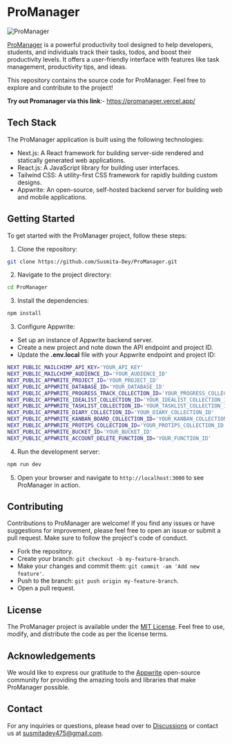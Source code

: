 # ProManager

![ProManager](https://github.com/Susmita-Dey/ProManager/assets/79099734/3b3b60e7-7adf-4ea8-b81e-82b3bc737696)

[ProManager](https://promanager.vercel.app/) is a powerful productivity tool designed to help developers, students, and individuals track their tasks, todos, and boost their productivity levels. It offers a user-friendly interface with features like task management, productivity tips, and ideas.

This repository contains the source code for ProManager. Feel free to explore and contribute to the project!

**Try out Promanager via this link**:- https://promanager.vercel.app/

## Tech Stack

The ProManager application is built using the following technologies:

- Next.js: A React framework for building server-side rendered and statically generated web applications.
- React.js: A JavaScript library for building user interfaces.
- Tailwind CSS: A utility-first CSS framework for rapidly building custom designs.
- Appwrite: An open-source, self-hosted backend server for building web and mobile applications.

## Getting Started

To get started with the ProManager project, follow these steps:

1. Clone the repository:

```bash
git clone https://github.com/Susmita-Dey/ProManager.git
```
2. Navigate to the project directory:
```bash
cd ProManager
```

3. Install the dependencies:
```bash
npm install
```

3. Configure Appwrite:
- Set up an instance of Appwrite backend server.
- Create a new project and note down the API endpoint and project ID.
- Update the **.env.local** file with your Appwrite endpoint and project ID:

```bash
NEXT_PUBLIC_MAILCHIMP_API_KEY='YOUR_API_KEY'
NEXT_PUBLIC_MAILCHIMP_AUDIENCE_ID='YOUR_AUDIENCE_ID'
NEXT_PUBLIC_APPWRITE_PROJECT_ID='YOUR_PROJECT_ID'
NEXT_PUBLIC_APPWRITE_DATABASE_ID='YOUR_DATABASE_ID'
NEXT_PUBLIC_APPWRITE_PROGRESS_TRACK_COLLECTION_ID='YOUR_PROGRESS_COLLECTION_ID'
NEXT_PUBLIC_APPWRITE_IDEALIST_COLLECTION_ID='YOUR_IDEALIST_COLLECTION_ID'
NEXT_PUBLIC_APPWRITE_TASKLIST_COLLECTION_ID='YOUR_TASKLIST_COLLECTION_ID'
NEXT_PUBLIC_APPWRITE_DIARY_COLLECTION_ID='YOUR_DIARY_COLLECTION_ID'
NEXT_PUBLIC_APPWRITE_KANBAN_BOARD_COLLECTION_ID='YOUR_KANBAN_COLLECTION_ID'
NEXT_PUBLIC_APPWRITE_PROTIPS_COLLECTION_ID='YOUR_PROTIPS_COLLECTION_ID'
NEXT_PUBLIC_APPWRITE_BUCKET_ID='YOUR_BUCKET_ID'
NEXT_PUBLIC_APPWRITE_ACCOUNT_DELETE_FUNCTION_ID='YOUR_FUNCTION_ID'
```

4. Run the development server:
```bash
npm run dev
```
5. Open your browser and navigate to `http://localhost:3000` to see ProManager in action.

## Contributing

Contributions to ProManager are welcome! If you find any issues or have suggestions for improvement, please feel free to open an issue or submit a pull request. Make sure to follow the project's code of conduct.

- Fork the repository.
- Create your branch: `git checkout -b my-feature-branch`.
- Make your changes and commit them: `git commit -am 'Add new feature'`.
- Push to the branch: `git push origin my-feature-branch`.
- Open a pull request.

## License

The ProManager project is available under the [MIT License](LICENSE). Feel free to use, modify, and distribute the code as per the license terms.

## Acknowledgements

We would like to express our gratitude to the [Appwrite](https://appwrite.io/) open-source community for providing the amazing tools and libraries that make ProManager possible.

## Contact

For any inquiries or questions, please head over to [Discussions](https://github.com/Susmita-Dey/ProManager/discussions) or contact us at [susmitadey475@gmail.com](mailto:susmitadey475@gmail.com).

